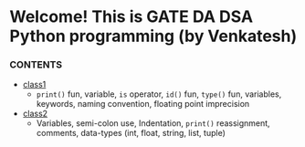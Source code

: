 # Welcome! This is GATE DA DSA Python programming (by Venkatesh)

### **CONTENTS**
- [class1](./Colab_Class_1.ipynb)
    - `print()` fun, variable, `is` operator, `id()` fun, `type()` fun, variables, keywords, naming convention, floating point imprecision
- [class2](./Colab_Class_2.ipynb)
    - Variables, semi-colon use, Indentation, `print()` reassignment, comments, data-types (int, float, string, list, tuple)